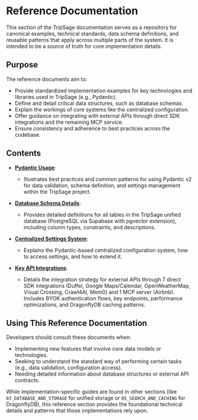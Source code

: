 # Reference Documentation

This section of the TripSage documentation serves as a repository for canonical examples, technical standards, data schema definitions, and reusable patterns that apply across multiple parts of the system. It is intended to be a source of truth for core implementation details.

## Purpose

The reference documents aim to:

* Provide standardized implementation examples for key technologies and libraries used in TripSage (e.g., Pydantic).
* Define and detail critical data structures, such as database schemas.
* Explain the workings of core systems like the centralized configuration.
* Offer guidance on integrating with external APIs through direct SDK integrations and the remaining MCP service.
* Ensure consistency and adherence to best practices across the codebase.

## Contents

* **[Pydantic Usage](./Pydantic_Usage.md)**:
  * Illustrates best practices and common patterns for using Pydantic v2 for data validation, schema definition, and settings management within the TripSage project.

* **[Database Schema Details](./Database_Schema_Details.md)**:
  * Provides detailed definitions for all tables in the TripSage unified database (PostgreSQL via Supabase with pgvector extension), including column types, constraints, and descriptions.

* **[Centralized Settings System](./Centralized_Settings.md)**:
  * Explains the Pydantic-based centralized configuration system, how to access settings, and how to extend it.

* **[Key API Integrations](./Key_API_Integrations.md)**:
  * Details the integration strategy for external APIs through 7 direct SDK integrations (Duffel, Google Maps/Calendar, OpenWeatherMap, Visual Crossing, Crawl4AI, Mem0) and 1 MCP server (Airbnb). Includes BYOK authentication flows, key endpoints, performance optimizations, and DragonflyDB caching patterns.

## Using This Reference Documentation

Developers should consult these documents when:

* Implementing new features that involve core data models or technologies.
* Seeking to understand the standard way of performing certain tasks (e.g., data validation, configuration access).
* Needing detailed information about database structures or external API contracts.

While implementation-specific guides are found in other sections (like `03_DATABASE_AND_STORAGE` for unified storage or `05_SEARCH_AND_CACHING` for DragonflyDB), this reference section provides the foundational technical details and patterns that those implementations rely upon.
